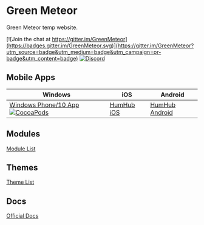 # Green Meteor
Green Meteor temp website.

[![Join the chat at https://gitter.im/GreenMeteor](https://badges.gitter.im/GreenMeteor.svg)](https://gitter.im/GreenMeteor?utm_source=badge&utm_medium=badge&utm_campaign=pr-badge&utm_content=badge) [![Discord](https://discordapp.com/api/guilds/367302199916888064/widget.png)](https://discord.gg/AKZMkt4)

## Mobile Apps

| Windows | iOS | Android |
| --- | --- | --- |
| [Windows Phone/10 App](https://github.com/GreenMeteor/humhub-windows-10-app) [![CocoaPods](https://img.shields.io/badge/Latest%20Release-v1.0.1.0-brightgreen.svg)](https://github.com/GreenMeteor/humhub-windows-10-app/releases/latest) | [HumHub iOS](https://github.com/GreenMeteor/humhub-ios) | [HumHub Android](https://github.com/GreenMeteor/humhub-android) |


## Modules
[Module List](https://GreenMeteor.github.io/Modules/)

## Themes
[Theme List](https://GreenMeteor.github.io/Themes/)

## Docs
[Official Docs](https://greenmeteor.github.io/docs/)
